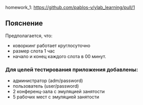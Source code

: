 homework_1: https://github.com/pablos-v/ylab_learning/pull/1

## Пояснение
Предполагается, что:
 - коворкинг работает круглосуточно 
 - размер слота 1 час
 - начало и конец каждого слота в 00 минут.

### Для целей тестирования приложения добавлены:
 - администратор (adm/password)
 - пользователь (user/password)
 - 2 конференц-зала с эмуляцией занятости
 - 5 рабочих мест с эмуляцией занятости

